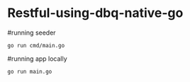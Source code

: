 # Restful-using-dbq-native-go

#running seeder
```
go run cmd/main.go
``````

#running app locally
```
go run main.go
```